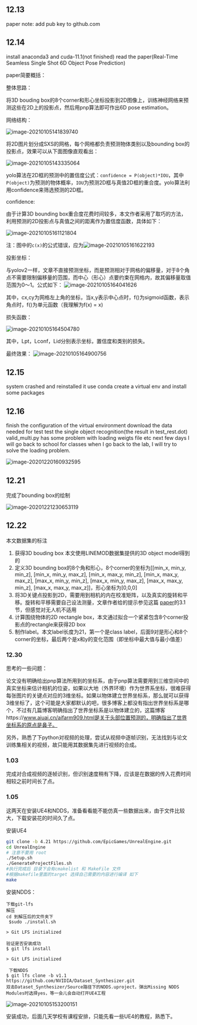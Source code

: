 ## 12.13

paper note: 
add pub key to github.com

## 12.14
install anaconda3 and cuda-11.1(not finished)
read the paper(Real-Time Seamless Single Shot 6D Object Pose Prediction)

paper简要概括：

整体思路：

将3D bouding box的8个corner和形心坐标投影到2D图像上，训练神经网络来预测这些在2D上的投影点，然后用pnp算法即可作出6D pose estimation。

网络结构：

![image-20210105141839740](picts/image-20210105141839740.png)

将2D图片划分成SXS的网格，每个网格都负责预测物体类别以及bounding box的投影点，效果可以从下面图像直观看出：

![image-20210105143335064](picts/image-20210105143335064.png)

​         yolo算法在2D框的预测中的置信度公式：`confidence = P(object)*IOU`，其中`P(object)`为预测的物体概率，`IOU`为预测2D框与真值2D框的重合度。yolo算法利用confidence来筛选预测的2D框。

confidence:        

 由于计算3D bounding box重合度花费时间较多，本文作者采用了取巧的方法，利用预测的2D投影点与真值之间的距离作为置信度函数，具体如下：

![image-20210105161121804](picts/image-20210105161121805.png)

注：图中的`c(x)`的公式错误，应为![image-20210105161622193](picts/image-20210105161622193.png)

投影坐标：

与yolov2一样，文章不直接预测坐标，而是预测相对于网格的偏移量，对于8个角点不需要限制偏移量的范围，而中心（形心）点要约束在网格内，故其偏移量取值范围为0～1。公式如下：
![image-20210105164041626](picts/image-20210105164041626.png)

其中，cx,cy为网格左上角的坐标，当x,y表示中心点时，f()为sigmoid函数，表示角点时，f()为单元函数（我理解为f(x) = x)

损失函数：

![image-20210105164504780](picts/image-20210105164504780.png)

其中，Lpt，Lconf，Lid分别表示坐标，置信度和类别的损失。

最终效果：
![image-20210105164900756](picts/image-20210105164900756.png)

## 12.15

system crashed and reinstalled it
use conda create a virtual env and install some packages

## 12.16
finish the configuration of the virtual environment
download the data needed for  test
test the single object recognition(the result in test_rest.dot)
valid_multi.py has some problem with loading weigts file etc
next few days I will go back to school for classes
when I go back to the lab, I will try to solve the loading problem.

![image-20201220160932595](picts/image-20201220160932595.png)

## 12.21

完成了bounding box的绘制

![image-20201221230653119](picts/image-20201221230653119.png)

## 12.22

本文数据集的标注

1. 获得3D bouding box  本文使用LINEMOD数据集提供的3D object model得到的
2. 定义3D bounding box的8个角和形心，8个corner的坐标为[[min_x, min_y, min_z], [min_x, min_y, max_z], [min_x, max_y, min_z], [min_x, max_y, max_z], [max_x, min_y, min_z], [max_x, min_y, max_z], [max_x, max_y, min_z], [max_x, max_y, max_z]]，形心坐标为[0,0,0]
3. 将3D关键点投影到2D，需要用到相机的内在校准矩阵，以及真实的旋转和平移。旋转和平移需要自己设法测量，文章作者给的提示参见这篇 [paper](http://cmp.felk.cvut.cz/~hodanto2/data/hodan2017tless.pdf)的3.1节，但感觉对无人机不适用
4. 计算围绕物体的2D rectangle box，本文通过拟合一个紧紧包含8个corner投影点的rectangle来获得2D box
5. 制作label。本文label长度为21，第一个是class label，后面9对是形心和8个corner的坐标，最后两个是x和y的变化范围（即坐标中最大值与最小值差）

### 12.30

思考的一些问题：

​       论文没有明确给出pnp算法所用到的坐标系，由于pnp算法需要用到三维空间中的真实坐标来估计相机的位姿，如果以大地（外界环境）作为世界系坐标，很难获得每张图片的关键点对应的3维坐标。如果以物体建立世界坐标系，那么就可以获得3维坐标了，这个可能是大家都默认的吧，很多博客上都没有指出世界坐标系是哪个，不过有几篇博客明确指出了世界坐标系是以物体建立的，这篇博客https://www.aiuai.cn/aifarm909.html是关于头部位置预测的，明确指出了世界坐标系的原点是鼻子。

另外，熟悉了下python对视频的处理，尝试从视频中逐帧识别，无法找到与论文训练集相关的视频，故只能用其数据集先进行视频的合成。

### 1.03

完成对合成视频的逐帧识别，但识别速度稍有下降，应该是在数据的传入花费时间相较之前时间长了点。

### 1.05

这两天在安装UE4和NDDS，准备看看能不能仿真一些数据出来，由于文件比较大，下载安装花的时间久了点。

安装UE4

```bash
git clone -b 4.21 https://github.com/EpicGames/UnrealEngine.git
cd UnrealEngine
# 注意不要用 root
./Setup.sh
./GenerateProjectFiles.sh
#执行完成后 目录下会有cmakelist 和 MakeFile 文件
#根据makefile里面的target 选择自己需要的内容进行编译 如下
make
```

安装NDDS：

```
下载git-lfs
解压
cd 到解压后的文件夹下
 $sudo ./install.sh
 
> Git LFS initialized

验证是否安装成功
$ git lfs install

> Git LFS initialized

 下载NDDS
$ git lfs clone -b v1.1 https://github.com/NVIDIA/Dataset_Synthesizer.git
双击Dataset_Synthesizer/Source路径下的NDDS.uproject，弹出Missing NDDS Modules时选择yes，等一会儿会自动打开UE4工程
```

![image-20210105153200151](picts/image-20210105153200151.png)

安装成功，后面几天学校有课程安排，只能先看一些UE4的教程，熟悉下。